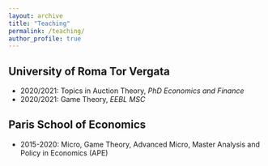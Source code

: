 ```yaml
---
layout: archive
title: "Teaching"
permalink: /teaching/
author_profile: true
---
```


## University of Roma Tor Vergata

* 2020/2021: Topics in Auction Theory, *PhD Economics and Finance*
* 2020/2021: Game Theory, *EEBL MSC*

## Paris School of Economics

* 2015-2020: Micro, Game Theory, Advanced Micro, Master Analysis and Policy in Economics (APE)
